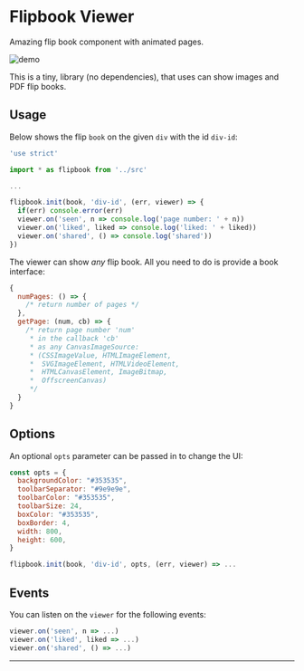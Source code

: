 # Flipbook Viewer

Amazing flip book component with animated pages.

![demo](./test/demo.gif)

This is a tiny, library (no dependencies), that uses can show images and PDF flip books.

## Usage

Below shows the flip `book` on the given `div` with the id `div-id`:

```js
'use strict'

import * as flipbook from '../src'

...

flipbook.init(book, 'div-id', (err, viewer) => {
  if(err) console.error(err)
  viewer.on('seen', n => console.log('page number: ' + n))
  viewer.on('liked', liked => console.log('liked: ' + liked))
  viewer.on('shared', () => console.log('shared'))
})
```

The viewer can show *any* flip book. All you need to do is provide a book interface:

```js
{
  numPages: () => {
    /* return number of pages */
  },
  getPage: (num, cb) => {
    /* return page number 'num'
     * in the callback 'cb'
     * as any CanvasImageSource:
     * (CSSImageValue, HTMLImageElement, 
     *  SVGImageElement, HTMLVideoElement,
     *  HTMLCanvasElement, ImageBitmap,
     *  OffscreenCanvas)
     */
  }
}
```

## Options

An optional `opts` parameter can be passed in to change the UI:

```js
const opts = {
  backgroundColor: "#353535",
  toolbarSeparator: "#9e9e9e",
  toolbarColor: "#353535",
  toolbarSize: 24,
  boxColor: "#353535",
  boxBorder: 4,
  width: 800,
  height: 600,
}

flipbook.init(book, 'div-id', opts, (err, viewer) => ...
```

## Events

You can listen on the `viewer` for the following events:

```js
viewer.on('seen', n => ...)
viewer.on('liked', liked => ...)
viewer.on('shared', () => ...)
```

------------

